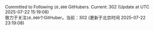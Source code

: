 Committed to Following `10,000` GitHubers. Current: <!-- FOLLOWING_COUNT -->302<!-- FOLLOWING_COUNT --> (Update at UTC <!-- LAST_UPDATED -->2025-07-22 15:19:08<!-- LAST_UPDATED -->)<br>
致力于关注`10,000`个GitHuber。当前：<!-- FOLLOWING_COUNT -->302<!-- FOLLOWING_COUNT --> (更新于北京时间 <!-- LAST_UPDATED_CST -->2025-07-22 23:19:08<!-- LAST_UPDATED_CST -->)
